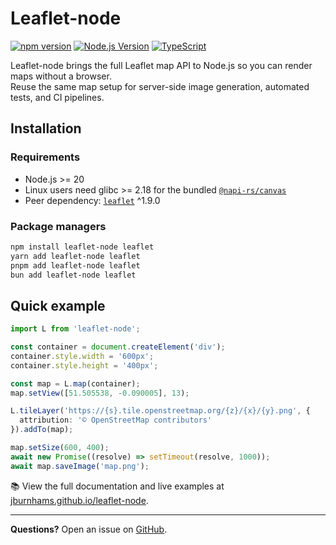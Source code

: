 # Leaflet-node

[![npm version](https://img.shields.io/npm/v/leaflet-node.svg)](https://www.npmjs.com/package/leaflet-node)
[![Node.js Version](https://img.shields.io/badge/node-%3E%3D20.0.0-brightgreen.svg)](https://nodejs.org)
[![TypeScript](https://img.shields.io/badge/TypeScript-5.6-blue.svg)](https://www.typescriptlang.org/)

Leaflet-node brings the full Leaflet map API to Node.js so you can render maps without a browser.<br>
Reuse the same map setup for server-side image generation, automated tests, and CI pipelines.

## Installation

### Requirements

- Node.js >= 20
- Linux users need glibc >= 2.18 for the bundled [`@napi-rs/canvas`](https://github.com/Brooooooklyn/canvas)
- Peer dependency: [`leaflet`](https://www.npmjs.com/package/leaflet) ^1.9.0

### Package managers

```bash
npm install leaflet-node leaflet
yarn add leaflet-node leaflet
pnpm add leaflet-node leaflet
bun add leaflet-node leaflet
```

## Quick example

```ts
import L from 'leaflet-node';

const container = document.createElement('div');
container.style.width = '600px';
container.style.height = '400px';

const map = L.map(container);
map.setView([51.505538, -0.090005], 13);

L.tileLayer('https://{s}.tile.openstreetmap.org/{z}/{x}/{y}.png', {
  attribution: '© OpenStreetMap contributors'
}).addTo(map);

map.setSize(600, 400);
await new Promise((resolve) => setTimeout(resolve, 1000));
await map.saveImage('map.png');
```

📚 View the full documentation and live examples at [jburnhams.github.io/leaflet-node](https://jburnhams.github.io/leaflet-node/).

---

**Questions?** Open an issue on [GitHub](https://github.com/jburnhams/leaflet-node/issues).
